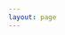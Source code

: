 ```yaml
---
layout: page
---
```


<script setup>
import { VPTeamPage, VPTeamPageTitle, VPTeamPageSection, VPTeamMembers } from 'vitepress/theme';

const projectManagers = [
  {
    avatar: 'https://www.github.com/jaapmarcus.png',
    name: 'Jaap Marcus',
    links: [
      { icon: 'github', link: 'https://github.com/jaapmarcus' },
      { icon: 'twitter', link: 'https://twitter.com/jaapmarcus' },
    ],
  },
  {
    avatar: 'https://www.github.com/ScIT-Raphael.png',
    name: 'Raphael Schneeberger',
    links: [{ icon: 'github', link: 'https://github.com/ScIT-Raphael' }],
  },
  {
    avatar: 'https://www.github.com/divinity76.png',
    name: 'divinity76',
    links: [{ icon: 'github', link: 'https://github.com/divinity76' }],
  },
  {
    avatar: 'https://www.github.com/Lupul.png',
    name: 'Robert Zollner',
    links: [{ icon: 'github', link: 'https://github.com/Lupul' }],
  },
];

const teamMembers = [
  {
    avatar: 'https://www.github.com/ioannidesalex.png',
    name: 'Alexandros Ioannides',
    title: 'CTO',
    org: "FocusNet",
    orgLink: "https://focus-net.net/",
    links: [{ icon: 'github', link: 'https://github.com/ioannidesalex' }],
  },
  {
    avatar: 'https://cdn.discordapp.com/avatars/737905427097845780/32452f630dd8684ed7c580806ccbee09.webp',
    name: 'Falzo',
    // links: [{ icon: 'github', link: 'https://github.com/cmstew' }],
  },
  {
    avatar: 'https://www.github.com/cmstew.png',
    name: 'Curtis Stewart',
    links: [{ icon: 'github', link: 'https://github.com/cmstew' }],
  },
];

const featuredContributors = [
  {
    avatar: 'https://www.github.com/jakobbouchard.png',
    name: 'Jakob Bouchard',
    title: 'Developer',
    org: "Prosomo",
    orgLink: "https://prosomo.com",
    links: [
      { icon: 'github', link: 'https://github.com/jakobbouchard' },
      { icon: 'twitter', link: 'https://twitter.com/bouchardjakob' },
    ],
  },
  {
    avatar: '/logo.png',
    name: 'John Doe',
  },
  {
    avatar: '/logo.png',
    name: 'John Doe',
  },
  {
    avatar: '/logo.png',
    name: 'John Doe',
  },
];
</script>

<VPTeamPage>
  <VPTeamPageTitle>
    <template #title>
      The Team
    </template>
    <template #lead>
      The development of Hestia is guided by an international team, some of whom have chosen to be featured below.
    </template>
  </VPTeamPageTitle>
  <VPTeamPageSection>
    <template #title>Project Managers</template>
    <template #members>
      <VPTeamMembers :members="projectManagers" />
    </template>
  </VPTeamPageSection>
  <VPTeamPageSection>
    <template #title>Team Members</template>
    <template #members>
      <VPTeamMembers :members="teamMembers" />
    </template>
  </VPTeamPageSection>
  <VPTeamPageSection>
    <template #title>Contributors</template>
    <template #members>
      <VPTeamMembers size="small" :members="featuredContributors" />
    </template>
  </VPTeamPageSection>
</VPTeamPage>

